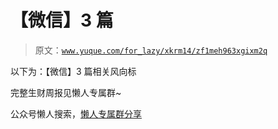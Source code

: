 # 【微信】3 篇

> 原文：[`www.yuque.com/for_lazy/xkrm14/zf1meh963xgixm2q`](https://www.yuque.com/for_lazy/xkrm14/zf1meh963xgixm2q)

以下为：【微信】3 篇相关风向标

完整生财周报见懒人专属群~

公众号懒人搜索，[懒人专属群分享](https://lazybook.fun/#/blog/group)